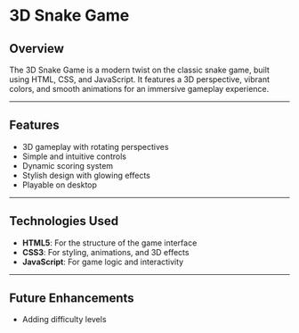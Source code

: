 # 3D Snake Game

## Overview
The 3D Snake Game is a modern twist on the classic snake game, built using HTML, CSS, and JavaScript. It features a 3D perspective, vibrant colors, and smooth animations for an immersive gameplay experience.

---

## Features
- 3D gameplay with rotating perspectives
- Simple and intuitive controls
- Dynamic scoring system
- Stylish design with glowing effects
- Playable on desktop 

---

## Technologies Used
- **HTML5**: For the structure of the game interface
- **CSS3**: For styling, animations, and 3D effects
- **JavaScript**: For game logic and interactivity

---

## Future Enhancements
- Adding difficulty levels




